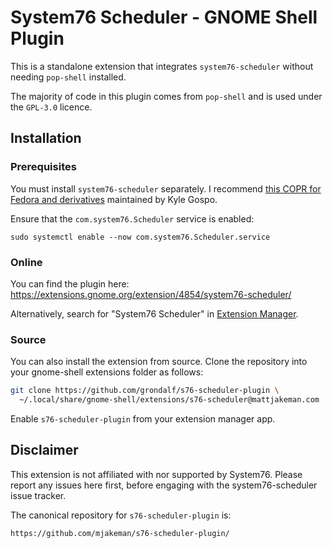# System76 Scheduler - GNOME Shell Plugin
This is a standalone extension that integrates `system76-scheduler` without
needing `pop-shell` installed.

The majority of code in this plugin comes from `pop-shell` and is used under
the `GPL-3.0` licence.

## Installation
### Prerequisites
You must install `system76-scheduler` separately. I recommend [this COPR for Fedora and derivatives](https://copr.fedorainfracloud.org/coprs/kylegospo/system76-scheduler/) maintained by Kyle Gospo.

Ensure that the `com.system76.Scheduler` service is enabled:

```
sudo systemctl enable --now com.system76.Scheduler.service
```

### Online
You can find the plugin here: https://extensions.gnome.org/extension/4854/system76-scheduler/

Alternatively, search for  "System76 Scheduler" in [Extension Manager](https://github.com/mjakeman/extension-manager).

### Source
You can also install the extension from source. Clone the repository
into your gnome-shell extensions folder as follows:
```bash
git clone https://github.com/grondalf/s76-scheduler-plugin \
  ~/.local/share/gnome-shell/extensions/s76-scheduler@mattjakeman.com
```



Enable `s76-scheduler-plugin` from your extension manager app.

## Disclaimer
This extension is not affiliated with nor supported by System76. Please
report any issues here first, before engaging with the system76-scheduler
issue tracker.

The canonical repository for `s76-scheduler-plugin` is:
```
https://github.com/mjakeman/s76-scheduler-plugin/
```
